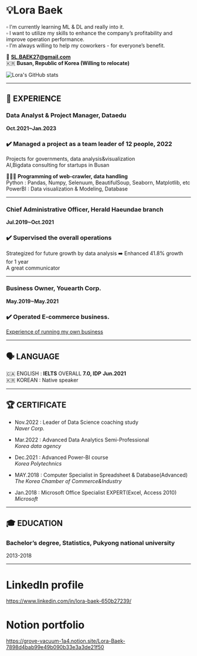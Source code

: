 # 💡Lora Baek

▫️ I'm currently learning ML & DL and really into it.  
▫️ I want to utilize my skills to enhance the company’s profitability and improve operation performance.  
▫️ I'm always willing to help my coworkers - for everyone’s benefit.  

📧 **SL.BAEK27@gmail.com**  
🇰🇷 **Busan, Republic of Korea (Willing to relocate)**  

![Lora's GitHub stats](https://github-readme-stats.vercel.app/api?username=LoraBaek&count_private=true&&show_icons=true&theme=algolia)  


---

## 📍 **EXPERIENCE**  
### **Data Analyst & Project Manager, Dataedu**  
**Oct.2021~Jan.2023**  

### ✔️ Managed a project as a team leader of 12 people, 2022
Projects for governments, data analysis&visualization  
AI,Bigdata consulting for startups in Busan  

👩🏻‍💻 **Programming of web-crawler, data handling**  
Python : Pandas, Numpy, Selenuum, BeautifulSoup, Seaborn, Matplotlib, etc  
PowerBI : Data visualization & Modeling, Database  

---

### Chief Administrative Officer, Herald Haeundae branch  
**Jul.2019~Oct.2021**  
### ✔️ Supervised the overall operations  
Strategized for future growth by data analysis ➡️ Enhanced 41.8% growth for 1 year    
A great communicator    

---

### Business Owner, Youearth Corp.  
**May.2019~May.2021**  
### ✔️ Operated E-commerce business.  
[Experience of running my own business](https://grove-vacuum-1a4.notion.site/Experience-of-running-my-own-business-98af68bff1fa41ec8a612f34865bedd0)

---

## 🗣️ LANGUAGE  
🇨🇦 ENGLISH : **IELTS** OVERALL **7.0, IDP**  **Jun.2021**  
🇰🇷 KOREAN : Native speaker  

---

## 🏆 CERTIFICATE  
- Nov.2022 : Leader of Data Science coaching study  
*Naver Corp.*  

- Mar.2022 : Advanced Data Analytics Semi-Professional  
*Korea data agency*  

- Dec.2021 : Advanced Power-BI course  
*Korea Polytechnics* 

- MAY.2018 : Computer Specialist in Spreadsheet & Database(Advanced)  
*The Korea Chamber of Commerce&Industry*  

- Jan.2018 : Microsoft Office Specialist EXPERT(Excel, Access 2010)   
*Microsoft*  

---

## 🎓 EDUCATION  
### Bachelor’s degree, Statistics, Pukyong national university  
2013-2018  

---

# LinkedIn profile
https://www.linkedin.com/in/lora-baek-650b27239/

# Notion portfolio
https://grove-vacuum-1a4.notion.site/Lora-Baek-7898d4bab99e49b090b33e3a3de21f50
